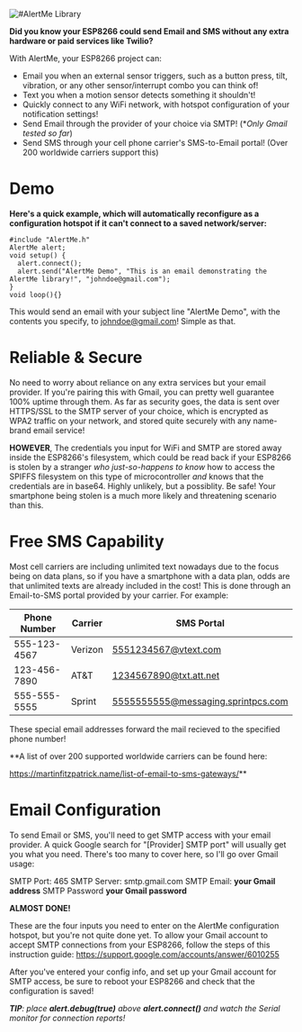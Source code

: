![#AlertMe Library](https://i.imgur.com/TiQ5zEf.jpg)

**Did you know your ESP8266 could send Email and SMS without any extra hardware or paid services like Twilio?**

With AlertMe, your ESP8266 project can:

- Email you when an external sensor triggers, such as a button press, tilt, vibration, or any other sensor/interrupt combo you can think of!
- Text you when a motion sensor detects something it shouldn't!
- Quickly connect to any WiFi network, with hotspot configuration of your notification settings!
- Send Email through the provider of your choice via SMTP! (\**Only Gmail tested so far*)
- Send SMS through your cell phone carrier's SMS-to-Email portal! (Over 200 worldwide carriers support this)

# Demo

**Here's a quick example, which will automatically reconfigure as a configuration hotspot if it can't connect to a saved network/server:**

    #include "AlertMe.h"
    AlertMe alert;
    void setup() {
      alert.connect();
      alert.send("AlertMe Demo", "This is an email demonstrating the AlertMe library!", "johndoe@gmail.com");
    }
    void loop(){}

This would send an email with your subject line "AlertMe Demo", with the contents you specify, to johndoe@gmail.com! Simple as that.

# Reliable & Secure

No need to worry about reliance on any extra services but your email provider. If you're pairing this with Gmail, you can pretty well guarantee 100% uptime through them. As far as security goes, the data is sent over HTTPS/SSL to the SMTP server of your choice, which is encrypted as WPA2 traffic on your network, and stored quite securely with any name-brand email service!

**HOWEVER**, The credentials you input for WiFi and SMTP are stored away inside the ESP8266's filesystem, which could be read back if your ESP8266 is stolen by a stranger *who just-so-happens to know* how to access the SPIFFS filesystem on this type of microcontroller *and* knows that the credentials are in base64. Highly unlikely, but a possiblity. Be safe! Your smartphone being stolen is a much more likely and threatening scenario than this.

# Free SMS Capability

Most cell carriers are including unlimited text nowadays due to the focus being on data plans, so if you have a smartphone with a data plan, odds are that unlimited texts are already included in the cost! This is done through an Email-to-SMS portal provided by your carrier. For example:

| Phone Number | Carrier | SMS Portal                         |
|--------------|---------|------------------------------------|
| 555-123-4567 | Verizon | 5551234567@vtext.com               |
| 123-456-7890 | AT&T    | 1234567890@txt.att.net             |
| 555-555-5555 | Sprint  | 5555555555@messaging.sprintpcs.com |

These special email addresses forward the mail recieved to the specified phone number!

**A list of over 200 supported worldwide carriers can be found here:

https://martinfitzpatrick.name/list-of-email-to-sms-gateways/**

# Email Configuration

To send Email or SMS, you'll need to get SMTP access with your email provider. A quick Google search for "[Provider] SMTP port" will usually get you what you need. There's too many to cover here, so I'll go over Gmail usage:

SMTP Port: 465
SMTP Server: smtp.gmail.com
SMTP Email: **your Gmail address**
SMTP Password **your Gmail password**

**ALMOST DONE!**

These are the four inputs you need to enter on the AlertMe configuration hotspot, but you're not quite done yet. To allow your Gmail account to accept SMTP connections from your ESP8266, follow the steps of this instruction guide: https://support.google.com/accounts/answer/6010255

After you've entered your config info, and set up your Gmail account for SMTP access, be sure to reboot your ESP8266 and check that the configuration is saved!

***TIP**: place **alert.debug(true)** above **alert.connect()** and watch the Serial monitor for connection reports!*
